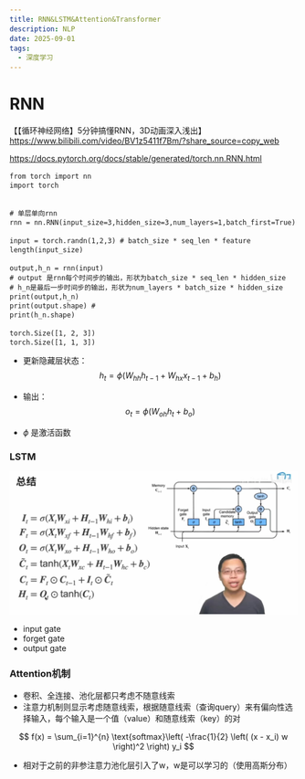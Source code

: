 ```yaml
---
title: RNN&LSTM&Attention&Transformer
description: NLP
date: 2025-09-01
tags:
  - 深度学习
---
```

# RNN
【【循环神经网络】5分钟搞懂RNN，3D动画深入浅出】 https://www.bilibili.com/video/BV1z5411f7Bm/?share_source=copy_web

https://docs.pytorch.org/docs/stable/generated/torch.nn.RNN.html

```
from torch import nn
import torch


# 单层单向rnn
rnn = nn.RNN(input_size=3,hidden_size=3,num_layers=1,batch_first=True)

input = torch.randn(1,2,3) # batch_size * seq_len * feature length(input_size)

output,h_n = rnn(input)
# output 是rnn每个时间步的输出，形状为batch_size * seq_len * hidden_size
# h_n是最后一步时间步的输出，形状为num_layers * batch_size * hidden_size       
print(output,h_n)
print(output.shape) #
print(h_n.shape)

torch.Size([1, 2, 3])
torch.Size([1, 1, 3])
```

* 更新隐藏层状态：
$$
h_t = \phi(W_{hh} h_{t-1} + W_{hx} x_{t-1} + b_h)
$$

* 输出：
$$
o_t = \phi(W_{oh} h_t + b_o)
$$

* $\phi$ 是激活函数

### LSTM

<img src="/public/LSTM.jpg">

* input gate
* forget gate
* output gate

### Attention机制
* 卷积、全连接、池化层都只考虑不随意线索
* 注意力机制则显示考虑随意线索，根据随意线索（查询query）来有偏向性选择输入，每个输入是一个值（value）和随意线索（key）的对

$$
f(x) = \sum_{i=1}^{n} \text{softmax}\left( -\frac{1}{2} \left( (x - x_i) w \right)^2 \right) y_i
$$
* 相对于之前的非参注意力池化层引入了w，w是可以学习的（使用高斯分布）





